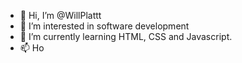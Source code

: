 - 👋 Hi, I’m @WillPlattt
- 👀 I’m interested in software development
- 🌱 I’m currently learning HTML, CSS and Javascript.
- 📫 Ho

<!---
WillPlattt/WillPlattt is a ✨ special ✨ repository because its `README.md` (this file) appears on your GitHub profile.
You can click the Preview link to take a look at your changes.
--->
